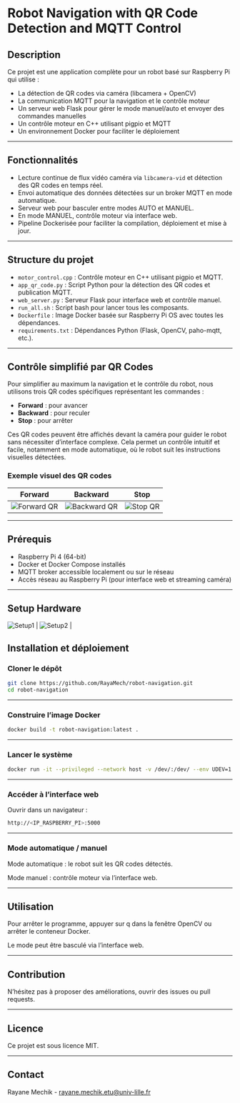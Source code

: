 # Robot Navigation with QR Code Detection and MQTT Control

## Description

Ce projet est une application complète pour un robot basé sur Raspberry Pi qui utilise :

- La détection de QR codes via caméra (libcamera + OpenCV)
- La communication MQTT pour la navigation et le contrôle moteur
- Un serveur web Flask pour gérer le mode manuel/auto et envoyer des commandes manuelles
- Un contrôle moteur en C++ utilisant pigpio et MQTT
- Un environnement Docker pour faciliter le déploiement

---

## Fonctionnalités

- Lecture continue de flux vidéo caméra via `libcamera-vid` et détection des QR codes en temps réel.
- Envoi automatique des données détectées sur un broker MQTT en mode automatique.
- Serveur web pour basculer entre modes AUTO et MANUEL.
- En mode MANUEL, contrôle moteur via interface web.
- Pipeline Dockerisée pour faciliter la compilation, déploiement et mise à jour.

---

## Structure du projet

- `motor_control.cpp` : Contrôle moteur en C++ utilisant pigpio et MQTT.
- `app_qr_code.py` : Script Python pour la détection des QR codes et publication MQTT.
- `web_server.py` : Serveur Flask pour interface web et contrôle manuel.
- `run_all.sh` : Script bash pour lancer tous les composants.
- `Dockerfile` : Image Docker basée sur Raspberry Pi OS avec toutes les dépendances.
- `requirements.txt` : Dépendances Python (Flask, OpenCV, paho-mqtt, etc.).

---

## Contrôle simplifié par QR Codes

Pour simplifier au maximum la navigation et le contrôle du robot, nous utilisons trois QR codes spécifiques représentant les commandes :

- **Forward** : pour avancer
- **Backward** : pour reculer
- **Stop** : pour arrêter

Ces QR codes peuvent être affichés devant la caméra pour guider le robot sans nécessiter d’interface complexe. Cela permet un contrôle intuitif et facile, notamment en mode automatique, où le robot suit les instructions visuelles détectées.

### Exemple visuel des QR codes

| Forward | Backward | Stop |
|---------|----------|------|
| ![Forward QR](images/Forward.jpg) | ![Backward QR](images/backward.jpg) | ![Stop QR](images/stop.jpg) |

---

## Prérequis

- Raspberry Pi 4 (64-bit)
- Docker et Docker Compose installés
- MQTT broker accessible localement ou sur le réseau
- Accès réseau au Raspberry Pi (pour interface web et streaming caméra)

---

## Setup Hardware

![Setup1](images/setup1.jpg) | ![Setup2](images/setup2.jpg) |

## Installation et déploiement


### Cloner le dépôt

```bash
git clone https://github.com/RayaMech/robot-navigation.git
cd robot-navigation
```

---

### Construire l’image Docker

```bash
docker build -t robot-navigation:latest .
```

---

### Lancer le système

```bash
docker run -it --privileged --network host -v /dev/:/dev/ --env UDEV=1 --device /dev:/dev robot-navigation:latest
```

---

### Accéder à l’interface web
Ouvrir dans un navigateur :

```bash
http://<IP_RASPBERRY_PI>:5000
```

---

### Mode automatique / manuel

Mode automatique : le robot suit les QR codes détectés.

Mode manuel : contrôle moteur via l’interface web.

---

## Utilisation
Pour arrêter le programme, appuyer sur q dans la fenêtre OpenCV ou arrêter le conteneur Docker.

Le mode peut être basculé via l’interface web.

---

## Contribution
N’hésitez pas à proposer des améliorations, ouvrir des issues ou pull requests.

---

## Licence
Ce projet est sous licence MIT.

---

## Contact
Rayane Mechik - rayane.mechik.etu@univ-lille.fr
